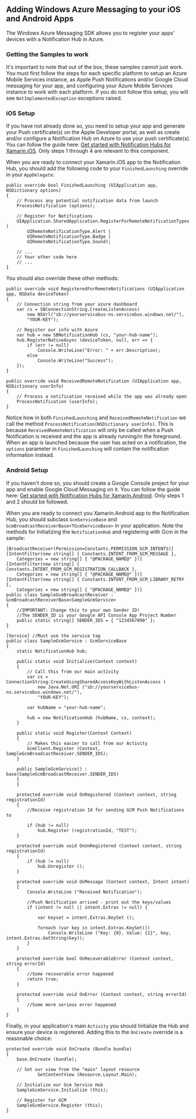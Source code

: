 ## Adding Windows Azure Messaging to your iOS and Android Apps

The Windows Azure Messaging SDK allows you to register your apps' devices with a Notification Hub in Azure.  


### Getting the Samples to work

It's important to note that out of the box, these samples cannot just work.  You must first follow the steps for each specific platform to setup an Azure Mobile Services instance, as Apple Push Notifications and/or Google Cloud messaging for your app, and configuring your Azure Mobile Services instance to work with each platform.  If you do not follow this setup, you will see `NotImplementedException` exceptions raised.

### iOS Setup

If you have not already done so, you need to setup your app and generate your Push certificate(s) on the Apple Developer portal, as well as create and/or configure a Notification Hub on Azure to use your push certificate(s).  You can follow the guide here: [Get started with Notification Hubs for Xamarin.iOS](http://azure.microsoft.com/en-us/documentation/articles/partner-xamarin-notification-hubs-ios-get-started/).  Only steps 1 through 4 are relevant to this component.

When you are ready to connect your Xamarin.iOS app to the Notification Hub, you should add the following code to your `FinishedLaunching` override in your `AppDelegate`:

```
public override bool FinishedLaunching (UIApplication app, NSDictionary options)
{
	// Process any potential notification data from launch
	ProcessNotification (options);

	// Register for Notifications
	UIApplication.SharedApplication.RegisterForRemoteNotificationTypes (
		UIRemoteNotificationType.Alert |
		UIRemoteNotificationType.Badge |
		UIRemoteNotificationType.Sound);

	// ...
	// Your other code here
	// ...
}
```

You should also override these other methods:

```
public override void RegisteredForRemoteNotifications (UIApplication app, NSData deviceToken)
{
	// Connection string from your azure dashboard
	var cs = SBConnectionString.CreateListenAccess(
		new NSUrl("sb://yourservicebus-ns.servicebus.windows.net/"),
		"YOUR-KEY");

	// Register our info with Azure
	var hub = new SBNotificationHub (cs, "your-hub-name");
	hub.RegisterNativeAsync (deviceToken, null, err => {
		if (err != null)
			Console.WriteLine("Error: " + err.Description);
		else
			Console.WriteLine("Success");
	});
}

public override void ReceivedRemoteNotification (UIApplication app, NSDictionary userInfo)
{
	// Process a notification received while the app was already open
	ProcessNotification (userInfo);
}
```

Notice how in both `FinishedLaunching` and `ReceivedRemoteNotification` we call the method `ProcessNotification(NSDictionary userInfo)`.  This is because `ReceivedRemoteNotification` will only be called when a Push Notification is received and the app is already running/in the foreground.  When an app is launched because the user has acted on a notification, the `options` parameter in `FinishedLaunching` will contain the notification information instead.



### Android Setup

If you haven't done so, you should create a Google Console project for your app and enable Google Cloud Messaging on it.  You can follow the guide here: [Get started with Notification Hubs for Xamarin.Android](http://azure.microsoft.com/en-us/documentation/articles/partner-xamarin-notification-hubs-android-get-started/).  Only steps 1 and 2 should be followed.

When you are ready to connect you Xamarin.Android app to the Notification Hub, you should subclass `GcmServiceBase` and `GcmBroadcastReceiverBase<TGcmServiceBase>` in your application.  Note the methods for Initializing the `NotificationHub` and registering with Gcm in the sample:

```
[BroadcastReceiver(Permission=Constants.PERMISSION_GCM_INTENTS)]
[IntentFilter(new string[] { Constants.INTENT_FROM_GCM_MESSAGE },
	Categories = new string[] { "@PACKAGE_NAME@" })]
[IntentFilter(new string[] { Constants.INTENT_FROM_GCM_REGISTRATION_CALLBACK },
	Categories = new string[] { "@PACKAGE_NAME@" })]
[IntentFilter(new string[] { Constants.INTENT_FROM_GCM_LIBRARY_RETRY },
	Categories = new string[] { "@PACKAGE_NAME@" })]
public class SampleGcmBroadcastReceiver : GcmBroadcastReceiverBase<SampleGcmService>
{
	//IMPORTANT: Change this to your own Sender ID!
	//The SENDER_ID is your Google API Console App Project Number
	public static string[] SENDER_IDS = { "1234567890" };
}

[Service] //Must use the service tag
public class SampleGcmService : GcmServiceBase
{
	static NotificationHub hub;

	public static void Initialize(Context context)
	{
		// Call this from our main activity
		var cs = ConnectionString.CreateUsingSharedAccessKeyWithListenAccess (
			new Java.Net.URI ("sb://yourservicebus-ns.servicebus.windows.net/"),
			"YOUR-KEY");

		var hubName = "your-hub-name";

		hub = new NotificationHub (hubName, cs, context);
	}

	public static void Register(Context Context)
	{
		// Makes this easier to call from our Activity
		GcmClient.Register (Context, SampleGcmBroadcastReceiver.SENDER_IDS);
	}

	public SampleGcmService() : base(SampleGcmBroadcastReceiver.SENDER_IDS)
	{
	}

	protected override void OnRegistered (Context context, string registrationId)
	{
		//Receive registration Id for sending GCM Push Notifications to

		if (hub != null)
			hub.Register (registrationId, "TEST");
	}

	protected override void OnUnRegistered (Context context, string registrationId)
	{
		if (hub != null)
			hub.Unregister ();
	}

	protected override void OnMessage (Context context, Intent intent)
	{
		Console.WriteLine ("Received Notification");

		//Push Notification arrived - print out the keys/values
		if (intent != null || intent.Extras != null) {

			var keyset = intent.Extras.KeySet ();

			foreach (var key in intent.Extras.KeySet())
				Console.WriteLine ("Key: {0}, Value: {1}", key, intent.Extras.GetString(key));
		}
	}

	protected override bool OnRecoverableError (Context context, string errorId)
	{
		//Some recoverable error happened
		return true;
	}

	protected override void OnError (Context context, string errorId)
	{
		//Some more serious error happened
	}
}
```

Finally, in your application's main `Activity` you should Initialize the Hub and ensure your device is registered.  Adding this to the `OnCreate` override is a reasonable choice:

```
protected override void OnCreate (Bundle bundle)
{
	base.OnCreate (bundle);

	// Set our view from the "main" layout resource
			SetContentView (Resource.Layout.Main);

	// Initialize our Gcm Service Hub
	SampleGcmService.Initialize (this);

	// Register for GCM
	SampleGcmService.Register (this);
}
```
